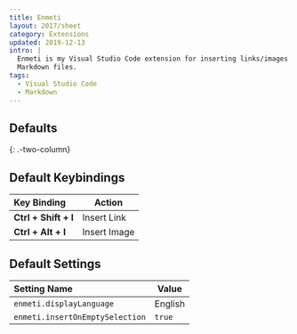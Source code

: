 ```yaml
---
title: Enmeti
layout: 2017/sheet
category: Extensions
updated: 2019-12-13
intro: |
  Enmeti is my Visual Studio Code extension for inserting links/images into
  Markdown files.
tags:
  - Visual Studio Code
  - Markdown
---
```


## Defaults
{: .-two-column}

## Default Keybindings

| Key Binding          | Action       |
|:---------------------|--------------|
| **Ctrl + Shift + I** | Insert Link  |
| **Ctrl + Alt + I**   | Insert Image |

## Default Settings

| Setting Name                    | Value   |
|:--------------------------------|---------|
| `enmeti.displayLanguage`        | English |
| `enmeti.insertOnEmptySelection` | `true`  |
